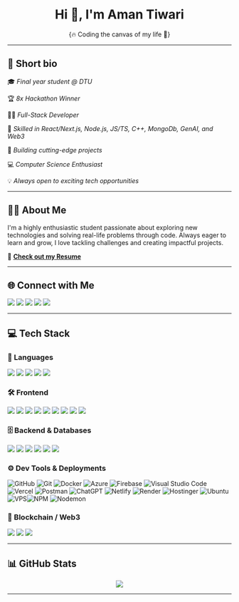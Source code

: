 <h1 align="center">Hi 👋, I'm Aman Tiwari</h1>
<p align="center">{🔥 Coding the canvas of my life 🧬}</p>

---

## 📍 Short bio
🎓 *Final year student @ DTU*

🏆 *8x Hackathon Winner*

🧑‍💻 *Full-Stack Developer*

🦾 *Skilled in React/Next.js, Node.js, JS/TS, C++, MongoDb, GenAI, and Web3*

🚀 *Building cutting-edge projects*

💻 *Computer Science Enthusiast*

💡 *Always open to exciting tech opportunities*

---

## 👨‍🎓 About Me
I'm a highly enthusiastic student passionate about exploring new technologies and solving real-life problems through code. Always eager to learn and grow, I love tackling challenges and creating impactful projects.

📄 **[Check out my Resume](https://drive.google.com/file/d/1HrMBMmH45nIrdKfSDkIERW6ukqRsQ4sH/view?usp=sharing)**

---

## 🌐 Connect with Me

<a href="https://linkedin.com/in/aman-tiwari001" target="_blank"><img src="https://img.shields.io/badge/LinkedIn-%230077B5.svg?style=for-the-badge&logo=linkedin&logoColor=white" /></a> <a href="https://x.com/aman_tiwari100" target="_blank"><img src="https://img.shields.io/badge/X-000000.svg?style=for-the-badge&logo=X&logoColor=white" /></a> <a href="https://discord.com/users/1031223667394347100" target="_blank"><img src="https://img.shields.io/badge/Discord-%237289DA.svg?style=for-the-badge&logo=discord&logoColor=white" /></a> <a href="https://www.instagram.com/aman_tiwari.21/" target="_blank"><img src="https://img.shields.io/badge/Instagram-FF0069.svg?style=for-the-badge&logo=Instagram&logoColor=white" /></a> <a href="https://t.me/tiwari_aman" target="_blank"><img src="https://img.shields.io/badge/Telegram-26A5E4.svg?style=for-the-badge&logo=Telegram&logoColor=white" /></a>



---

## 💻 Tech Stack

### 🌟 Languages
<p>
  <img src="https://img.shields.io/badge/c-%2300599C.svg?style=for-the-badge&logo=c&logoColor=white" />
  <img src="https://img.shields.io/badge/c++-%2300599C.svg?style=for-the-badge&logo=c%2B%2B&logoColor=white" />
  <img src="https://img.shields.io/badge/javascript-%23323330.svg?style=for-the-badge&logo=javascript&logoColor=%23F7DF1E" />
  <img src="https://img.shields.io/badge/typescript-%23007ACC.svg?style=for-the-badge&logo=typescript&logoColor=white" />
  <img src="https://img.shields.io/badge/python-3670A0?style=for-the-badge&logo=python&logoColor=ffdd54" />
</p>

### 🛠️ Frontend
<p>
  <img src="https://img.shields.io/badge/react-%2320232a.svg?style=for-the-badge&logo=react&logoColor=%2361DAFB" />
  <img src="https://img.shields.io/badge/Expo-1B1F23?style=for-the-badge&logo=expo&logoColor=white" />
  <img src="https://img.shields.io/badge/Next-black?style=for-the-badge&logo=next.js&logoColor=white" />
  <img src="https://img.shields.io/badge/React_Native-20232A?style=for-the-badge&logo=react&logoColor=61DAFB" />
  <img src="https://img.shields.io/badge/html5-%23E34F26.svg?style=for-the-badge&logo=html5&logoColor=white" />
  <img src="https://img.shields.io/badge/css3-%231572B6.svg?style=for-the-badge&logo=css3&logoColor=white" />
  <img src="https://img.shields.io/badge/tailwindcss-%2338B2AC.svg?style=for-the-badge&logo=tailwind-css&logoColor=white" />
  <img src="https://img.shields.io/badge/redux-%23764ABC.svg?style=for-the-badge&logo=redux&logoColor=white" />
  <img src="https://img.shields.io/badge/vite-%23646CFF.svg?style=for-the-badge&logo=vite&logoColor=white" />
</p>


### 🗄️ Backend & Databases
<p>
  <img src="[https://img.shields.io/badge/express.js-%23404d59.svg?style=for-the-badge&logo=express&logoColor=%2361DAFB](https://img.shields.io/badge/Express%20js-000000?style=for-the-badge&logo=express&logoColor=white)" />
  <img src="https://img.shields.io/badge/node.js-%23339933.svg?style=for-the-badge&logo=nodedotjs&logoColor=white" />
  <img src="https://img.shields.io/badge/MongoDB-%234ea94b.svg?style=for-the-badge&logo=mongodb&logoColor=white" />
  <img src="https://img.shields.io/badge/MySQL-4479A1.svg?style=for-the-badge&logo=mysql&logoColor=white" />        
  <img src="https://img.shields.io/badge/JWT-black?style=for-the-badge&logo=JSON%20web%20tokens" />  
  <img src="https://img.shields.io/badge/redis-%23DD0031.svg?&style=for-the-badge&logo=redis&logoColor=white" />  
</p>

### ⚙️ Dev Tools & Deployments
<p>
  
![GitHub](https://img.shields.io/badge/github-%23121011.svg?style=for-the-badge&logo=github&logoColor=white) 
![Git](https://img.shields.io/badge/git-%23F05033.svg?style=for-the-badge&logo=git&logoColor=white) 
![Docker](https://img.shields.io/badge/docker-%230db7ed.svg?style=for-the-badge&logo=docker&logoColor=white)
![Azure](https://img.shields.io/badge/azure-%230072C6.svg?style=for-the-badge&logo=microsoftazure&logoColor=white)
![Firebase](https://img.shields.io/badge/firebase-a08021?style=for-the-badge&logo=firebase&logoColor=ffcd34)
![Visual Studio Code](https://img.shields.io/badge/VS%20Code-%23007ACC.svg?style=for-the-badge&logo=visual%20studio%20code&logoColor=white) 
![Vercel](https://img.shields.io/badge/vercel-%23000000.svg?style=for-the-badge&logo=vercel&logoColor=white)
![Postman](https://img.shields.io/badge/Postman-%23FF6C37.svg?style=for-the-badge&logo=postman&logoColor=white)
![ChatGPT](https://img.shields.io/badge/chatGPT-74aa9c?style=for-the-badge&logo=openai&logoColor=white)
![Netlify](https://img.shields.io/badge/netlify-%2300C7B7.svg?style=for-the-badge&logo=netlify&logoColor=white)
![Render](https://img.shields.io/badge/render-%23202020.svg?style=for-the-badge&logo=render&logoColor=white)
![Hostinger](https://img.shields.io/badge/hostinger-%237E1FFF.svg?style=for-the-badge&logo=hostinger&logoColor=white)
![Ubuntu](https://img.shields.io/badge/ubuntu-%23E95420.svg?style=for-the-badge&logo=ubuntu&logoColor=white)
![VPS](https://img.shields.io/badge/vps-%23007396.svg?style=for-the-badge&logo=virtualbox&logoColor=white)![NPM](https://img.shields.io/badge/NPM-%23CB3837.svg?style=for-the-badge&logo=npm&logoColor=white)  ![Nodemon](https://img.shields.io/badge/NODEMON-%23323330.svg?style=for-the-badge&logo=nodemon&logoColor=%BBDEAD) 

</p>

### 🔐 Blockchain / Web3
<p>
  <img src="https://img.shields.io/badge/solidity-%23363636.svg?style=for-the-badge&logo=solidity&logoColor=white" />
  <img src="https://img.shields.io/badge/ethereum-%23265DAB.svg?style=for-the-badge&logo=ethereum&logoColor=white" />
  <img src="https://img.shields.io/badge/web3-%23F16822.svg?style=for-the-badge&logo=web3.js&logoColor=white" />
</p>

---

## 📊 GitHub Stats
<p align="center">
  <img src="https://github-readme-streak-stats.herokuapp.com/?user=aman-tiwari001&theme=react&hide_border=false" />
  <br />
<!--   <img src="https://github-readme-stats.vercel.app/api/top-langs/?username=aman-tiwari001&theme=react&hide_border=false&include_all_commits=true&count_private=true&layout=compact" /> -->
</p>

---
